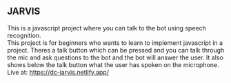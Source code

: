 ## JARVIS
This is a javascript project where you can talk to the bot using speech recognition.
<br>
This project is for beginners who wants to learn to implement javascript in a project. Theres a talk button which can be pressed and you can talk through the mic and ask questions to the bot and the bot will answer the user. It also shows below the talk button what the user has spoken on the microphone. 
<br>
Live at: https://dc-jarvis.netlify.app/
